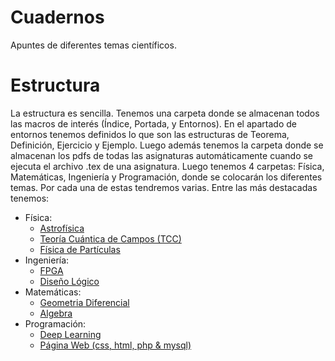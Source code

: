 # Cuadernos
Apuntes de diferentes temas científicos.

# Estructura

La estructura es sencilla. Tenemos una carpeta donde se almacenan todos las macros de interés (Índice, Portada, y Entornos). En el apartado de entornos tenemos definidos lo que son las estructuras de Teorema, Definición, Ejercicio y Ejemplo. Luego además tenemos la carpeta donde se almacenan los pdfs de todas las asignaturas automáticamente cuando se ejecuta el archivo .tex de una asignatura. Luego tenemos 4 carpetas: Física, Matemáticas, Ingeniería y Programación, donde se colocarán los diferentes temas. Por cada una de estas tendremos varias. Entre las más destacadas tenemos: 

  - Física: 
    - [Astrofísica](https://github.com/Godanitt/Cuadernos/tree/main/Fisica/Astrofisica)
    - [Teoría Cuántica de Campos (TCC)](https://github.com/Godanitt/Cuadernos/tree/main/Fisica/TCC)
    - [Física de Partículas](https://github.com/Godanitt/Cuadernos/tree/main/Fisica/Particulas)
  - Ingeniería: 
    - [FPGA](https://github.com/Godanitt/Cuadernos/tree/main/Ingenieria/FPGA)
    - [Diseño Lógico](https://github.com/Godanitt/Cuadernos/tree/main/Ingenieria/Dise%C3%B1o%20Logico)
  - Matemáticas:
    - [Geometria Diferencial](https://github.com/Godanitt/Cuadernos/tree/main/Ingenieria/Dise%C3%B1o%20Logico)
    - [Algebra](https://github.com/Godanitt/Cuadernos/tree/main/Ingenieria/Dise%C3%B1o%20Logico)
  - Programación: 
    - [Deep Learning](https://github.com/Godanitt/Cuadernos/tree/main/Programacion/Deep%20Learning)
    - [Página Web (css, html, php & mysql)](https://github.com/Godanitt/Cuadernos/tree/main/Programacion/Pagina%20Web)
